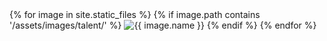 <div class="gallery-container">
  {% for image in site.static_files %}
    {% if image.path contains '/assets/images/talent/' %}
      <img src="{{ image.path | relative_url }}" alt="{{ image.name }}" onclick="openModal(this)">
    {% endif %}
  {% endfor %}
</div>
